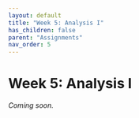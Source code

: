 ```yaml
---
layout: default
title: "Week 5: Analysis I"
has_children: false
parent: "Assignments"
nav_order: 5
---
```


# Week 5: Analysis I

_Coming soon._